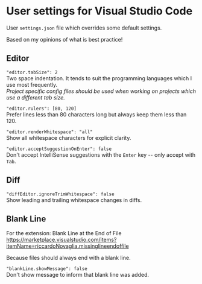 # User settings for Visual Studio Code

User `settings.json` file which overrides some default settings.

Based on my opinions of what is best practice!

## Editor

`"editor.tabSize": 2`  
Two space indentation. It tends to suit the programming languages which I use most frequently.  
_Project specific config files should be used when working on projects which use a different tab size._

`"editor.rulers": [80, 120]`  
Prefer lines less than 80 characters long but always keep them less than 120.

`"editor.renderWhitespace": "all"`  
Show all whitespace characters for explicit clarity.

`"editor.acceptSuggestionOnEnter": false`  
Don't accept IntelliSense suggestions with the `Enter` key -- only accept with `Tab`.

## Diff

`"diffEditor.ignoreTrimWhitespace": false`  
Show leading and trailing whitespace changes in diffs.

## Blank Line

For the extension: Blank Line at the End of File  
https://marketplace.visualstudio.com/items?itemName=riccardoNovaglia.missinglineendoffile

Because files should always end with a blank line.

`"blankLine.showMessage": false`  
Don't show message to inform that blank line was added.
